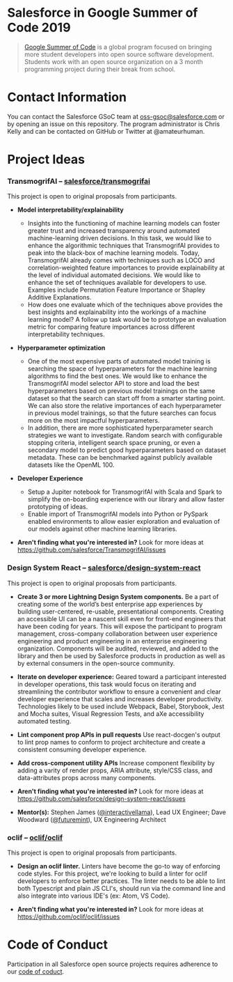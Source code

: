 # Salesforce in Google Summer of Code 2019

> [Google Summer of Code](https://summerofcode.withgoogle.com/) is a global program focused on bringing more student developers into open source software development. Students work with an open source organization on a 3 month programming project during their break from school.

# Contact Information

You can contact the Salesforce GSoC team at oss-gsoc@salesforce.com or by opening an issue on this repository. The program administrator is Chris Kelly and can be contacted on GitHub or Twitter at @amateurhuman.

# Project Ideas

### TransmogrifAI – [salesforce/transmogrifai](https://github.com/salesforce/TransmogrifAI)
This project is open to original proposals from participants.

* **Model interpretability/explainability**
    * Insights into the functioning of machine learning models can foster greater trust and increased transparency around automated machine-learning driven decisions. In this task, we would like to enhance the algorithmic techniques that TransmogrifAI provides to peak into the black-box of machine learning models. Today, TransmogrifAI already comes with techniques such as LOCO and correlation-weighted feature importances to provide explainability at the level of individual automated decisions. We would like to enhance the set of techniques available for developers to use. Examples include Permutation Feature Importance or Shapley Additive Explanations.
    * How does one evaluate which of the techniques above provides the best insights and explainability into the workings of a machine learning model? A follow up task would be to prototype an evaluation metric for comparing feature importances across different interpretability techniques.

* **Hyperparameter optimization**
    * One of the most expensive parts of automated model training is searching the space of hyperparameters for the machine learning algorithms to find the best ones. We would like to enhance the TransmogrifAI model selector API to store and load the best hyperparameters based on previous model trainings on the same dataset so that the search can start off from a smarter starting point. We can also store the relative importances of each hyperparameter in previous model trainings, so that the future searches can focus more on the most impactful hyperparameters.
    * In addition, there are more sophisticated hyperparameter search strategies we want to investigate. Random search with configurable stopping criteria, intelligent search space pruning, or even a secondary model to predict good hyperparameters based on dataset metadata. These can be benchmarked against publicly available datasets like the OpenML 100.

* **Developer Experience**
    * Setup a Jupiter notebook for TransmogrifAI with Scala and Spark to simplify the on-boarding experience with our library and allow faster prototyping of ideas.
    * Enable import of TransmogrifAI models into Python or PySpark enabled environments to allow easier exploration and evaluation of our models against other machine learning libraries.

* **Aren't finding what you're interested in?** Look for more ideas at https://github.com/salesforce/TransmogrifAI/issues

### Design System React – [salesforce/design-system-react](https://github.com/salesforce/design-system-react)
This project is open to original proposals from participants.

* **Create 3 or more Lightning Design System components.** Be a part of creating some of the world’s best enterprise app experiences by building user-centered, re-usable, presentational components. Creating an accessible UI can be a nascent skill even for front-end engineers that have been coding for years. This will expose the participant to program management, cross-company collaboration between user experience engineering and product engineering in an enterprise engineering organization. Components will be audited, reviewed, and added to the library and then be used by Salesforce products in production as well as by external consumers in the open-source community.

* **Iterate on developer experience:** Geared toward a participant interested in developer operations, this task would focus on iterating and streamlining the contributor workflow to ensure a convenient and clear developer experience that scales and increases developer productivity. Technologies likely to be used include Webpack, Babel, Storybook, Jest and Mocha suites, Visual Regression Tests, and aXe accessibility automated testing.

* **Lint component prop APIs in pull requests** Use react-docgen's output to lint prop names to conform to project architecture and create a consistent consuming developer experience.

* **Add cross-component utility APIs** Increase component flexibility by adding a varity of render props, ARIA attribute, style/CSS class, and data-attributes props across many components.

* **Aren't finding what you're interested in?** Look for more ideas at https://github.com/salesforce/design-system-react/issues

* **Mentor(s):** Stephen James ([@interactivellama](https://github.com/interactivellama)), Lead UX Engineer; Dave Woodward ([@futuremint](https://github.com/futuremint)), UX Engineering Architect


### oclif – [oclif/oclif](https://github.com/oclif/oclif)
This project is open to original proposals from participants.

* **Design an oclif linter.** Linters have become the go-to way of enforcing code styles. For this project, we're looking to build a linter for oclif developers to enforce better practices. The linter needs to be able to lint both Typescript and plain JS CLI's, should run via the command line and also integrate into various IDE's (ex: Atom, VS Code).

* **Aren't finding what you're interested in?** Look for more ideas at https://github.com/oclif/oclif/issues

# Code of Conduct

Participation in all Salesforce open source projects requires adherence to our [code of coduct](CODE_OF_CONDUCT.md).
